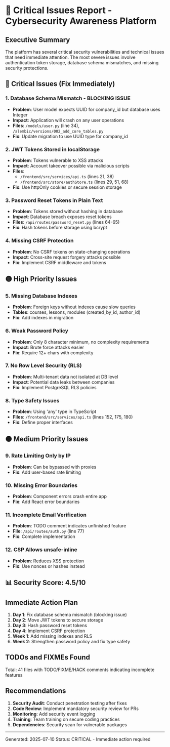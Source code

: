 # 🚨 Critical Issues Report - Cybersecurity Awareness Platform

## Executive Summary
The platform has several critical security vulnerabilities and technical issues that need immediate attention. The most severe issues involve authentication token storage, database schema mismatches, and missing security protections.

## 🔴 Critical Issues (Fix Immediately)

### 1. **Database Schema Mismatch - BLOCKING ISSUE**
- **Problem**: User model expects UUID for company_id but database uses Integer
- **Impact**: Application will crash on any user operations
- **Files**: `/models/user.py` (line 34), `/alembic/versions/002_add_core_tables.py`
- **Fix**: Update migration to use UUID type for company_id

### 2. **JWT Tokens Stored in localStorage**
- **Problem**: Tokens vulnerable to XSS attacks
- **Impact**: Account takeover possible via malicious scripts
- **Files**: 
  - `/frontend/src/services/api.ts` (lines 21, 38)
  - `/frontend/src/store/authStore.ts` (lines 29, 51, 68)
- **Fix**: Use httpOnly cookies or secure session storage

### 3. **Password Reset Tokens in Plain Text**
- **Problem**: Tokens stored without hashing in database
- **Impact**: Database breach exposes reset tokens
- **Files**: `/api/routes/password_reset.py` (lines 64-65)
- **Fix**: Hash tokens before storage using bcrypt

### 4. **Missing CSRF Protection**
- **Problem**: No CSRF tokens on state-changing operations
- **Impact**: Cross-site request forgery attacks possible
- **Fix**: Implement CSRF middleware and tokens

## 🟡 High Priority Issues

### 5. **Missing Database Indexes**
- **Problem**: Foreign keys without indexes cause slow queries
- **Tables**: courses, lessons, modules (created_by_id, author_id)
- **Fix**: Add indexes in migration

### 6. **Weak Password Policy**
- **Problem**: Only 8 character minimum, no complexity requirements
- **Impact**: Brute force attacks easier
- **Fix**: Require 12+ chars with complexity

### 7. **No Row Level Security (RLS)**
- **Problem**: Multi-tenant data not isolated at DB level
- **Impact**: Potential data leaks between companies
- **Fix**: Implement PostgreSQL RLS policies

### 8. **Type Safety Issues**
- **Problem**: Using 'any' type in TypeScript
- **Files**: `/frontend/src/services/api.ts` (lines 152, 175, 180)
- **Fix**: Define proper interfaces

## 🟠 Medium Priority Issues

### 9. **Rate Limiting Only by IP**
- **Problem**: Can be bypassed with proxies
- **Fix**: Add user-based rate limiting

### 10. **Missing Error Boundaries**
- **Problem**: Component errors crash entire app
- **Fix**: Add React error boundaries

### 11. **Incomplete Email Verification**
- **Problem**: TODO comment indicates unfinished feature
- **File**: `/api/routes/auth.py` (line 77)
- **Fix**: Complete implementation

### 12. **CSP Allows unsafe-inline**
- **Problem**: Reduces XSS protection
- **Fix**: Use nonces or hashes instead

## 📊 Security Score: 4.5/10

## Immediate Action Plan

1. **Day 1**: Fix database schema mismatch (blocking issue)
2. **Day 2**: Move JWT tokens to secure storage
3. **Day 3**: Hash password reset tokens
4. **Day 4**: Implement CSRF protection
5. **Week 1**: Add missing indexes and RLS
6. **Week 2**: Strengthen password policy and fix type safety

## TODOs and FIXMEs Found

Total: 41 files with TODO/FIXME/HACK comments indicating incomplete features

## Recommendations

1. **Security Audit**: Conduct penetration testing after fixes
2. **Code Review**: Implement mandatory security review for PRs
3. **Monitoring**: Add security event logging
4. **Training**: Team training on secure coding practices
5. **Dependencies**: Security scan for vulnerable packages

---
Generated: 2025-07-10
Status: CRITICAL - Immediate action required